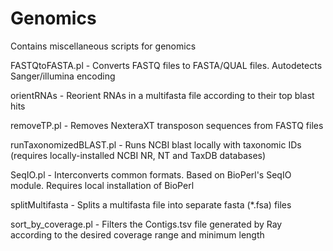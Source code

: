 Genomics
========

Contains miscellaneous scripts for genomics

FASTQtoFASTA.pl         - Converts FASTQ files to FASTA/QUAL files. Autodetects Sanger/illumina encoding

orientRNAs              - Reorient RNAs in a multifasta file according to their top blast hits

removeTP.pl            - Removes NexteraXT transposon sequences from FASTQ files

runTaxonomizedBLAST.pl  - Runs NCBI blast locally with taxonomic IDs (requires locally-installed NCBI NR, NT and TaxDB databases)

SeqIO.pl                - Interconverts common formats. Based on BioPerl's SeqIO module. Requires local installation of BioPerl

splitMultifasta         - Splits a multifasta file into separate fasta (*.fsa) files

sort_by_coverage.pl     - Filters the Contigs.tsv file generated by Ray according to the desired coverage range and minimum length

